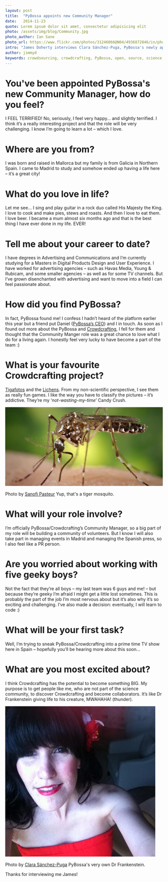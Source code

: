 ```yaml
---
layout: post
title:  "PyBossa appoints new Community Manager"
date:   2014-11-23 
quote: Lorem ipsum dolor sit amet, consectetur adipisicing elit
photo: /assets/img/blog/Community.jpg
photo_author: Ian Sane
photo_url: https://www.flickr.com/photos/31246066@N04/4936872846/in/photolist-5TBjYh-jjcJWJ-8wfLim-fkvHcD-75xGUT-5EqEBT-HCQMZ-aBcNvp-4AJXm-4G11LM-3gLyCc-aEA8jY-aFN9t8-5jJhhD-akHupi-4XjjuD-9B5tek-nfoJQy-7T9N7x-8CB2Eo-cJjh1W-aAfuXG-6xoKTk-6JtVTp-9nHEwk-aC1YHf-c18FW-aZAPDn-HCUCr-aFm7kp-JKSJU-4XZQr2-bessLk-nNcpK-oyNJup-do64P-7ZbWxC-5qbSex-9R2T7C-5J3RaS-Wqkr4-ai5mFR-dr2Qet-aDWxVU-9oX49f-7Efw9Y-arJaGx-6jCSeQ-n4Z2oA-6y18Yp
intro: "James Doherty interviews Clara Sánchez-Puga, PyBossa's newly appointed Community Manager"
author: jimmyd
keywords: crowdsourcing, crowdcrafting, PyBossa, open, source, science, citizen, opensource, Madrid, Webmaker, community, Manager 
---
```


# You've been appointed PyBossa's new Community Manager, how do you feel?

I FEEL TERRIFIED! No, seriously, I feel very happy…  and slightly terrified. I think it’s a really interesting project and that the role will be very challenging. I know I’m going to learn a lot – which I love.

# Where are you from?

I was born and raised in Mallorca but my family is from Galicia in Northern Spain. I came to Madrid to study and somehow ended up having a life here – it’s a great city!

# What do you love in life?

Let me see… 
I sing and play guitar in a rock duo called His Majesty the King. 
I love to cook and make pies, stews and roasts. And then I love to eat them.
I love beer.
I became a mum almost six months ago and that is the best thing I have ever done in my life. EVER!

# Tell me about your career to date?

I have degrees in Advertising and Communications and I’m currently studying for a Masters in Digital Products Design and User Experience. I have worked for advertising agencies – such as Havas Media, Young & Rubicam, and some smaller agencies –  as well as for some TV channels. But I’ve grown disenchanted with advertising and want to move into a field I can feel passionate about.

# How did you find PyBossa?

In fact, PyBossa found me! I confess I hadn’t heard of the platform earlier this year but a friend put Daniel ([PyBossa’s CEO](http://daniellombrana.es/)) and I in touch. As soon as I found out more about the PyBossa and [Crowdcrafting](http://crowdcrafting.org/), I fell for them and thought that the Community Manger role was a great chance to love what I do for a living again. I honestly feel very lucky to have become a part of the team :)

# What is your favourite Crowdcrafting project?

[Tigafotos](http://crowdcrafting.org/app/Tigafotos/) and the [Lichens](http://crowdcrafting.org/app/airquality/). From my non-scientific perspective, I see them as really fun games. I like the way you have to classify the pictures – it’s addictive. They’re my ‘*not-wasting-my-time*’ Candy Crush.

![alttext](/assets/img/blog/Mosquito.jpg "Courtesy of Sanofu Pasteur")
<p class="post-caption">Photo by <a href="https://www.flickr.com/photos/sanofi-pasteur/5284040324/in/photolist-aUew3i-7qZkej-p5XdjJ-5f7FGA-7uEr1b-6dh4k6-gTXJFu-7RY1TQ-inhtKE-93T2e4-9ZwSyJ-cveRHb-ajXVh1-dfFvP-8roaxA-eeVVsU-gakv7b-93W66w-dY2U27-e2AaMZ-4eVCHg-gyied3-9jHyK-AgXgc-6P7nnz-69Nd9y-7Cq7NA-gTv4nn-e8Cnfk-7HGzhQ-Vkpt-jEboS-5sWvqZ-gak5yJ-53GFdA-3hPu3c-dfFnM-2ynDf-adeXVQ-nYMSDk-eRJgjD-obpRb8-cTJ6P-Cv41T-4BuPcd-kETJWH-fWkWC-6rX2x9-6wAZYv-dPrmk4">Sanofi Pasteur</a> Yup, that's a tiger mosquito.</p>

# What will your role involve?

I’m officially PyBossa/Crowdcrafting’s Community Manager, so a big part of my role will be building a community of volunteers. But I know I will also take part in managing events in Madrid and managing the Spanish press, so I also feel like a PR person.

# Are you worried about working with five geeky boys?

Not the fact that they’re all boys – my last team was 6 guys and me! – but because they’re geeky I’m afraid I might get a little lost sometimes. This is probably the part of the job I’m most nervous about but it’s also why it’s so exciting and challenging. I’ve also made a decision: eventually, I will learn to code :)

# What will be your first task?

Well, I’m trying to sneak PyBossa/Crowdcrafting into a prime time TV show here in Spain – hopefully you’ll be hearing more about this soon...

# What are you most excited about?

I think Crowdcrafting has the potential to become something BIG. My purpose is to get people like me, who are not part of the science community, to discover Crowdcrafting and become collaborators.  It’s like Dr Frankenstein giving life to his creature, MWAHAHA! (thunder).

![alttext](/assets/img/blog/Clara.jpg "Courtesy of Clara Sánchez-Puga")
<p class="post-caption">Photo by <a href="https://plus.google.com/102588411036148947811/posts">Clara Sánchez-Puga</a> PyBossa's very own Dr Frankenstein.</p>

Thanks for interviewing me James!
